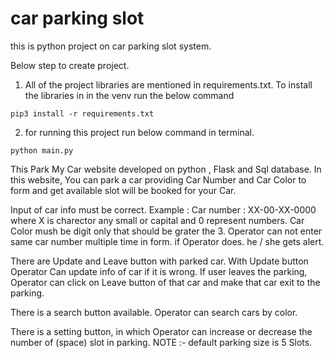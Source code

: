 # car parking slot

this is python project on car parking slot system.

Below step to create project.

1. All of the project libraries are mentioned in requirements.txt. To install the libraries in in the venv run the below command

`pip3 install -r requirements.txt`

2. for running this project run below command in terminal.

`python main.py`

This Park My Car website developed on python , Flask and Sql database. In this website, You can park a car providing Car Number and Car Color to form and get available slot will be booked for your Car.

Input of car info must be correct. Example : Car number : XX-00-XX-0000 where X is charector any small or capital and 0 represent numbers. Car Color mush be digit only that should be grater the 3.
Operator can not enter same car number multiple time in form. if Operator does. he / she gets alert.

There are Update and Leave button with parked car. With Update button Operator Can update info of car if it is wrong.
If user leaves the parking, Operator can click on Leave button of that car and make that car exit to the parking.

There is a search button available. Operator can search cars by color.

There is a setting button, in which Operator can increase or decrease the number of (space) slot in parking.
NOTE :- default parking size is 5 Slots.
